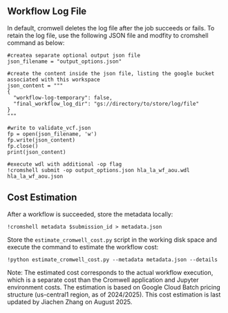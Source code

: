 ## Workflow Log File

In default, cromwell deletes the log file after the job succeeds or fails. To retain the log file, use the following JSON file and modfity to cromshell command as below:

```
#createa separate optional output json file
json_filename = "output_options.json"

#create the content inside the json file, listing the google bucket associated with this workspace
json_content = """
{
  "workflow-log-temporary": false,
  "final_workflow_log_dir": "gs://directory/to/store/log/file"
}
"""

#write to validate_vcf.json
fp = open(json_filename, 'w')
fp.write(json_content)
fp.close()
print(json_content)

#execute wdl with additional -op flag
!cromshell submit -op output_options.json hla_la_wf_aou.wdl hla_la_wf_aou.json
```


## Cost Estimation

After a workflow is succeeded, store the metadata locally:

```
!cromshell metadata $submission_id > metadata.json
```

Store the `estimate_cromwell_cost.py` script in the working disk space and execute the command to estimate the workflow cost:

```
!python estimate_cromwell_cost.py --metadata metadata.json --details
```

Note: The estimated cost corresponds to the actual workflow execution, which is a separate cost than the Cromwell application and Jupyter environment costs. The estimation is based on Google Cloud Batch pricing structure (us-central1 region, as of 2024/2025). This cost estimation is last updated by Jiachen Zhang on August 2025.
